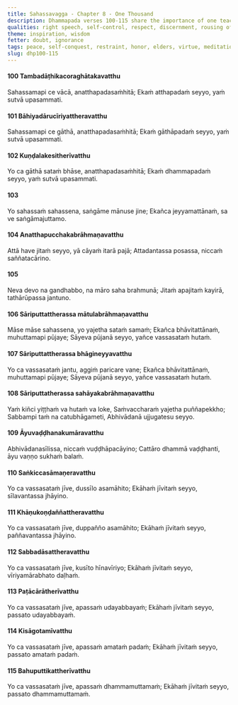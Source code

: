 ```yaml
---
title: Sahassavagga - Chapter 8 - One Thousand
description: Dhammapada verses 100-115 share the importance of one teaching that brings peace, the benefits of self-conquest, the value of honoring the awakened, and the importance of rousing of energy and recognizing impermanence.
qualities: right speech, self-control, respect, discernment, rousing of energy, recognition of impermanence
theme: inspiration, wisdom
fetter: doubt, ignorance
tags: peace, self-conquest, restraint, honor, elders, virtue, meditation, discernment, effort, arising and passing away, deathless, ultimate truth, dhp, dhp100
slug: dhp100-115
---
```


#### 100 Tambadāṭhikacoraghātakavatthu

Sahassamapi ce vācā,
anatthapadasaṁhitā;
Ekaṁ atthapadaṁ seyyo,
yaṁ sutvā upasammati.

#### 101 Bāhiyadārucīriyattheravatthu

Sahassamapi ce gāthā,
anatthapadasaṁhitā;
Ekaṁ gāthāpadaṁ seyyo,
yaṁ sutvā upasammati.

#### 102 Kuṇḍalakesitherīvatthu

Yo ca gāthā sataṁ bhāse,
anatthapadasaṁhitā;
Ekaṁ dhammapadaṁ seyyo,
yaṁ sutvā upasammati.

#### 103

Yo sahassaṁ sahassena,
saṅgāme mānuse jine;
Ekañca jeyyamattānaṁ,
sa ve saṅgāmajuttamo.

#### 104 Anatthapucchakabrāhmaṇavatthu

Attā have jitaṁ seyyo,
yā cāyaṁ itarā pajā;
Attadantassa posassa,
niccaṁ saññatacārino.

#### 105

Neva devo na gandhabbo,
na māro saha brahmunā;
Jitaṁ apajitaṁ kayirā,
tathārūpassa jantuno.

#### 106 Sāriputtattherassa mātulabrāhmaṇavatthu

Māse māse sahassena,
yo yajetha sataṁ samaṁ;
Ekañca bhāvitattānaṁ,
muhuttamapi pūjaye;
Sāyeva pūjanā seyyo,
yañce vassasataṁ hutaṁ.

#### 107 Sāriputtattherassa bhāgineyyavatthu

Yo ca vassasataṁ jantu,
aggiṁ paricare vane;
Ekañca bhāvitattānaṁ,
muhuttamapi pūjaye;
Sāyeva pūjanā seyyo,
yañce vassasataṁ hutaṁ.

#### 108 Sāriputtatherassa sahāyakabrāhmaṇavatthu

Yaṁ kiñci yiṭṭhaṁ va hutaṁ va loke,
Saṁvaccharaṁ yajetha puññapekkho;
Sabbampi taṁ na catubhāgameti,
Abhivādanā ujjugatesu seyyo.

#### 109 Āyuvaḍḍhanakumāravatthu

Abhivādanasīlissa,
niccaṁ vuḍḍhāpacāyino;
Cattāro dhammā vaḍḍhanti,
āyu vaṇṇo sukhaṁ balaṁ.

#### 110 Saṅkiccasāmaṇeravatthu

Yo ca vassasataṁ jīve,
dussīlo asamāhito;
Ekāhaṁ jīvitaṁ seyyo,
sīlavantassa jhāyino.

#### 111 Khāṇukoṇḍaññattheravatthu

Yo ca vassasataṁ jīve,
duppañño asamāhito;
Ekāhaṁ jīvitaṁ seyyo,
paññavantassa jhāyino.

#### 112 Sabbadāsattheravatthu

Yo ca vassasataṁ jīve,
kusīto hīnavīriyo;
Ekāhaṁ jīvitaṁ seyyo,
vīriyamārabhato daḷhaṁ.

#### 113 Paṭācārātherīvatthu

Yo ca vassasataṁ jīve,
apassaṁ udayabbayaṁ;
Ekāhaṁ jīvitaṁ seyyo,
passato udayabbayaṁ.

#### 114 Kisāgotamīvatthu

Yo ca vassasataṁ jīve,
apassaṁ amataṁ padaṁ;
Ekāhaṁ jīvitaṁ seyyo,
passato amataṁ padaṁ.

#### 115 Bahuputtikattherīvatthu

Yo ca vassasataṁ jīve,
apassaṁ dhammamuttamaṁ;
Ekāhaṁ jīvitaṁ seyyo,
passato dhammamuttamaṁ.
